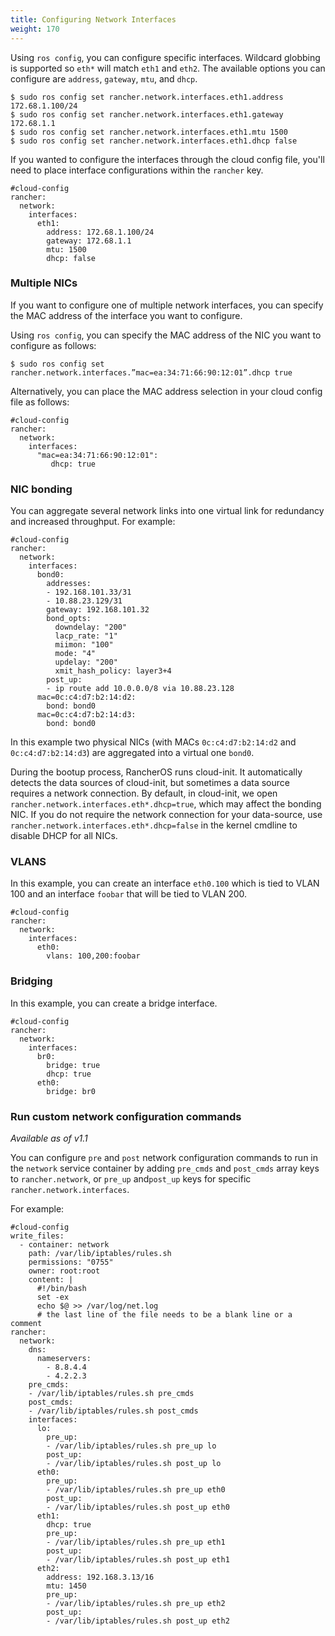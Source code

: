 ```yaml
---
title: Configuring Network Interfaces
weight: 170
---
```


Using `ros config`, you can configure specific interfaces. Wildcard globbing is supported so `eth*` will match `eth1` and `eth2`.  The available options you can configure are `address`, `gateway`, `mtu`, and `dhcp`.

```
$ sudo ros config set rancher.network.interfaces.eth1.address 172.68.1.100/24
$ sudo ros config set rancher.network.interfaces.eth1.gateway 172.68.1.1
$ sudo ros config set rancher.network.interfaces.eth1.mtu 1500
$ sudo ros config set rancher.network.interfaces.eth1.dhcp false
```

If you wanted to configure the interfaces through the cloud config file, you'll need to place interface configurations within the `rancher` key.

```
#cloud-config
rancher:
  network:
    interfaces:
      eth1:
        address: 172.68.1.100/24
        gateway: 172.68.1.1
        mtu: 1500
        dhcp: false
```

### Multiple NICs

If you want to configure one of multiple network interfaces, you can specify the MAC address of the interface you want to configure.

Using `ros config`, you can specify the MAC address of the NIC you want to configure as follows:

```
$ sudo ros config set rancher.network.interfaces.”mac=ea:34:71:66:90:12:01”.dhcp true
```

Alternatively, you can place the MAC address selection in your cloud config file as follows:

```
#cloud-config
rancher:
  network:
    interfaces:
      "mac=ea:34:71:66:90:12:01":
         dhcp: true
```

### NIC bonding

You can aggregate several network links into one virtual link for redundancy and increased throughput. For example:

```
#cloud-config
rancher:
  network:
    interfaces:
      bond0:
        addresses:
        - 192.168.101.33/31
        - 10.88.23.129/31
        gateway: 192.168.101.32
        bond_opts:
          downdelay: "200"
          lacp_rate: "1"
          miimon: "100"
          mode: "4"
          updelay: "200"
          xmit_hash_policy: layer3+4
        post_up:
        - ip route add 10.0.0.0/8 via 10.88.23.128
      mac=0c:c4:d7:b2:14:d2:
        bond: bond0
      mac=0c:c4:d7:b2:14:d3:
        bond: bond0
```

In this example two physical NICs (with MACs `0c:c4:d7:b2:14:d2` and `0c:c4:d7:b2:14:d3`) are aggregated into a virtual one `bond0`.

During the bootup process, RancherOS runs cloud-init. It automatically detects the data sources of cloud-init, but sometimes a data source requires a network connection. By default, in cloud-init, we open `rancher.network.interfaces.eth*.dhcp=true`, which may affect the bonding NIC. If you do not require the network connection for your data-source, use `rancher.network.interfaces.eth*.dhcp=false` in the kernel cmdline to disable DHCP for all NICs.

### VLANS

In this example, you can create an interface `eth0.100` which is tied to VLAN 100 and an interface `foobar` that will be tied to VLAN 200.

```
#cloud-config
rancher:
  network:
    interfaces:
      eth0:
        vlans: 100,200:foobar
```

### Bridging

In this example, you can create a bridge interface.

```
#cloud-config
rancher:
  network:
    interfaces:
      br0:
        bridge: true
        dhcp: true
      eth0:
        bridge: br0
```

### Run custom network configuration commands

_Available as of v1.1_

You can configure `pre` and `post` network configuration commands to run in the `network` service container by adding `pre_cmds` and `post_cmds` array keys to `rancher.network`, or `pre_up` and`post_up` keys for specific `rancher.network.interfaces`.

For example:

```
#cloud-config
write_files:
  - container: network
    path: /var/lib/iptables/rules.sh
    permissions: "0755"
    owner: root:root
    content: |
      #!/bin/bash
      set -ex
      echo $@ >> /var/log/net.log
      # the last line of the file needs to be a blank line or a comment
rancher:
  network:
    dns:
      nameservers:
        - 8.8.4.4
        - 4.2.2.3
    pre_cmds:
    - /var/lib/iptables/rules.sh pre_cmds
    post_cmds:
    - /var/lib/iptables/rules.sh post_cmds
    interfaces:
      lo:
        pre_up:
        - /var/lib/iptables/rules.sh pre_up lo
        post_up:
        - /var/lib/iptables/rules.sh post_up lo
      eth0:
        pre_up:
        - /var/lib/iptables/rules.sh pre_up eth0
        post_up:
        - /var/lib/iptables/rules.sh post_up eth0
      eth1:
        dhcp: true
        pre_up:
        - /var/lib/iptables/rules.sh pre_up eth1
        post_up:
        - /var/lib/iptables/rules.sh post_up eth1
      eth2:
        address: 192.168.3.13/16
        mtu: 1450
        pre_up:
        - /var/lib/iptables/rules.sh pre_up eth2
        post_up:
        - /var/lib/iptables/rules.sh post_up eth2
```
